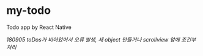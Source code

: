 # my-todo
Todo app by React Native

_180905 toDos가 비어있어서 오류 발생, 새 object 만들거나 scrollview 앞에 조건부 처리_
